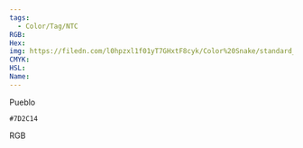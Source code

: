 ```yaml
---
tags:
  - Color/Tag/NTC
RGB:
Hex:
img: https://filedn.com/l0hpzxl1f01yT7GHxtF8cyk/Color%20Snake/standard_csv_to_svg/7D2C14.svg
CMYK:
HSL:
Name:
---
```

Pueblo
```palette
#7D2C14
```
RGB
